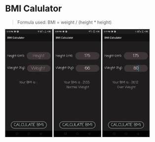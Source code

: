 # BMI Calulator

>Formula used: BMI = weight / (height * height) 

<img src="./images/img1.jpeg" height="350px" alt="screenshot1">
<img src="./images/img2.jpeg" height="350px" alt="screenshot2">
<img src="./images/img3.jpeg" height="350px" alt="screenshot3">